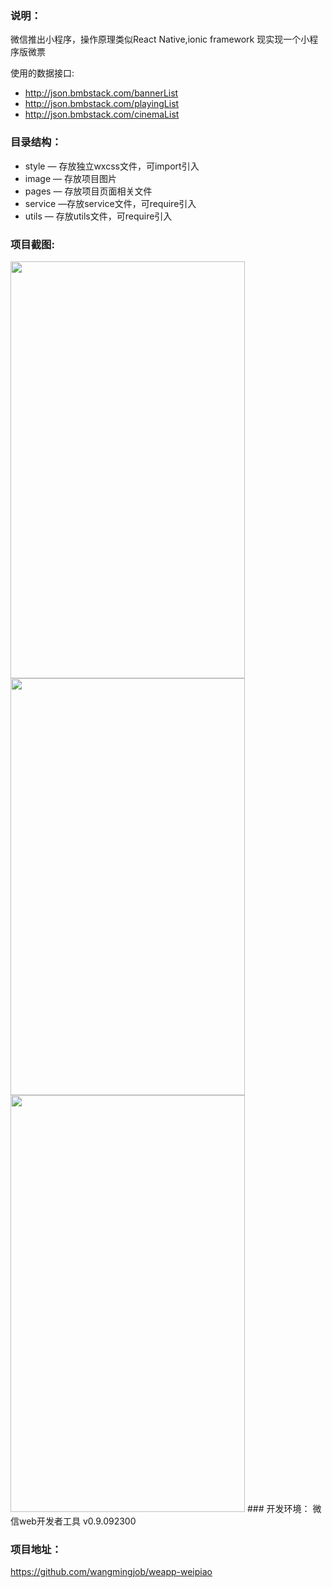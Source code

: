 ### 说明：
微信推出小程序，操作原理类似React Native,ionic framework
现实现一个小程序版微票

使用的数据接口:

- http://json.bmbstack.com/bannerList
- http://json.bmbstack.com/playingList
- http://json.bmbstack.com/cinemaList

### 目录结构：
- style — 存放独立wxcss文件，可import引入
- image — 存放项目图片
- pages — 存放项目页面相关文件
- service —存放service文件，可require引入
- utils — 存放utils文件，可require引入

### 项目截图:
<img src="https://raw.githubusercontent.com/wangmingjob/weapp-weipiao/master/screenshots/01.png" width="375px" height="667px"/>

<img src="https://raw.githubusercontent.com/wangmingjob/weapp-weipiao/master/screenshots/02.png" width="375px" height="667px"/>

<img src="https://raw.githubusercontent.com/wangmingjob/weapp-weipiao/master/screenshots/03.png" width="375px" height="667px"/>
### 开发环境：
微信web开发者工具 v0.9.092300

### 项目地址：
https://github.com/wangmingjob/weapp-weipiao
